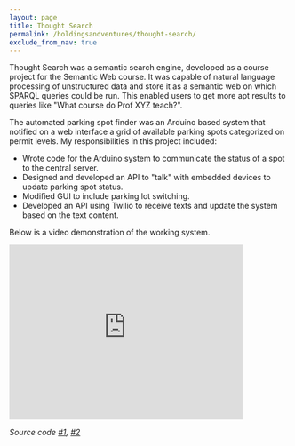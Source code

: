 ```yaml
---
layout: page
title: Thought Search
permalink: /holdingsandventures/thought-search/
exclude_from_nav: true
---
```

Thought Search was a semantic search engine, developed as a course project for the Semantic Web course. It was capable of natural language processing of unstructured data and store it as a semantic web on which SPARQL queries could be run. This enabled users to get more apt results to queries like "What course do Prof XYZ teach?".

The automated parking spot finder was an Arduino based system that notified on a web interface a grid of available parking spots categorized on permit levels. My responsibilities in this project included:

* Wrote code for the Arduino system to communicate the status of a spot to the central server.
* Designed and developed an API to "talk" with embedded devices to update parking spot status.
* Modified GUI to include parking lot switching.
* Developed an API using Twilio to receive texts and update the system based on the text content.

Below is a video demonstration of the working system.

<iframe width="420" height="315" src="https://www.youtube.com/embed/JuL5LIw7KDw" frameborder="0" allowfullscreen></iframe>

*Source code [#1](https://github.com/adeydas/cometparkwebsiteapi), [#2](https://github.com/adeydas/cometparksms)*

